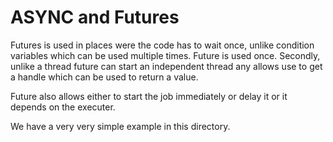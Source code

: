 # ASYNC and Futures
Futures is used in places were the code has to wait once, unlike 
condition variables which can be used multiple times. Future is used once.
Secondly, unlike a thread future can start an independent thread any allows use to get a handle which can be used to return a value. 

Future also allows either to start the job immediately or delay it or it depends on the executer.

We have a very very simple example in this directory.
